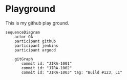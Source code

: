 # Playground
This is my github play ground. 
```mermaid
sequenceDiagram
    actor QA
    participant github
    participant jenkins
    participant argocd
```

``` mermaid
    gitGraph 
       commit id: "JIRA-1001"
       commit id: "JIRA-1002"
       commit id: "JIRA-1003" tag: "Build #123, L1"
     
```
